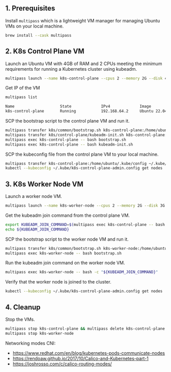 
## 1. Prerequisites

Install `multipass` which is a lightweight VM manager for managing Ubuntu VMs on your local machine.

```sh
brew install --cask multipass
```

## 2. K8s Control Plane VM

Launch an Ubuntu VM with 4GB of RAM and 2 CPUs meeting the minimum requirements for running a Kubernetes cluster using kubeadm.
```sh
multipass launch --name k8s-control-plane --cpus 2 --memory 2G --disk 4G 22.04 -v
```

Get IP of the VM
```sh
multipass list

Name                    State             IPv4             Image
k8s-control-plane       Running           192.168.64.2     Ubuntu 22.04 LTS
```

SCP the bootstrap script to the control plane VM and run it.
```sh
multipass transfer k8s/common/bootstrap.sh k8s-control-plane:/home/ubuntu/bootstrap.sh
multipass transfer k8s/control-plane/kubeadm-init.sh k8s-control-plane:/home/ubuntu/kubeadm-init.sh
multipass exec k8s-control-plane -- bash bootstrap.sh
multipass exec k8s-control-plane -- bash kubeadm-init.sh
```

SCP the kubeconfig file from the control plane VM to your local machine.
```sh
multipass transfer k8s-control-plane:/home/ubuntu/.kube/config ~/.kube/k8s-control-plane-admin.config
kubectl --kubeconfig ~/.kube/k8s-control-plane-admin.config get nodes
```

## 3. K8s Worker Node VM

Launch a worker node VM.
```sh
multipass launch --name k8s-worker-node --cpus 2 --memory 2G --disk 3G 22.04 -v
```

Get the kubeadm join command from the control plane VM.
```sh
export KUBEADM_JOIN_COMMAND=$(multipass exec k8s-control-plane -- bash grep "kubeadm join" /var/log/kubernetes/kubeadm-init.log)
echo ${KUBEADM_JOIN_COMMAND}
```

SCP the bootstrap script to the worker node VM and run it.
```sh
multipass transfer k8s/common/bootstrap.sh k8s-worker-node:/home/ubuntu/bootstrap.sh
multipass exec k8s-worker-node -- bash bootstrap.sh
```

Run the kubeadm join command on the worker node VM.
```sh
multipass exec k8s-worker-node -- bash -c "${KUBEADM_JOIN_COMMAND}"
```

Verify that the worker node is joined to the cluster.
```sh
kubectl --kubeconfig ~/.kube/k8s-control-plane-admin.config get nodes
```

## 4. Cleanup

Stop the VMs.
```sh
multipass stop k8s-control-plane && multipass delete k8s-control-plane && multipass purge
multipass stop k8s-worker-node
```

Networking modes CNI:
- https://www.redhat.com/en/blog/kubernetes-pods-communicate-nodes
- https://rendoaw.github.io/2017/10/Calico-and-Kubernetes-part-1
- https://joshrosso.com/c/calico-routing-modes/

